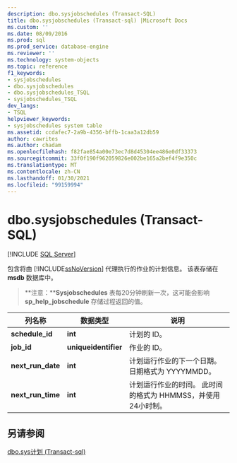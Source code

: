 ```yaml
---
description: dbo.sysjobschedules (Transact-SQL)
title: dbo.sysjobschedules (Transact-sql) |Microsoft Docs
ms.custom: ''
ms.date: 08/09/2016
ms.prod: sql
ms.prod_service: database-engine
ms.reviewer: ''
ms.technology: system-objects
ms.topic: reference
f1_keywords:
- sysjobschedules
- dbo.sysjobschedules
- dbo.sysjobschedules_TSQL
- sysjobschedules_TSQL
dev_langs:
- TSQL
helpviewer_keywords:
- sysjobschedules system table
ms.assetid: ccdafec7-2a9b-4356-bffb-1caa3a12db59
author: cawrites
ms.author: chadam
ms.openlocfilehash: f82fae854a00e73ec7d8d45304ee486e0df33373
ms.sourcegitcommit: 33f0f190f962059826e002be165a2bef4f9e350c
ms.translationtype: MT
ms.contentlocale: zh-CN
ms.lasthandoff: 01/30/2021
ms.locfileid: "99159994"
---
```

# <a name="dbosysjobschedules-transact-sql"></a>dbo.sysjobschedules (Transact-SQL)
[!INCLUDE [SQL Server](../../includes/applies-to-version/sqlserver.md)]

  包含将由 [!INCLUDE[ssNoVersion](../../includes/ssnoversion-md.md)] 代理执行的作业的计划信息。 该表存储在 **msdb** 数据库中。  
  
> **注意：****Sysjobschedules** 表每20分钟刷新一次，这可能会影响 **sp_help_jobschedule** 存储过程返回的值。  
  
|列名称|数据类型|说明|  
|-----------------|---------------|-----------------|  
|**schedule_id**|**int**|计划的 ID。|  
|**job_id**|**uniqueidentifier**|作业的 ID。|  
|**next_run_date**|**int**|计划运行作业的下一个日期。 日期格式为 YYYYMMDD。|  
|**next_run_time**|**int**|计划运行作业的时间。 此时间的格式为 HHMMSS，并使用24小时制。|  
  
## <a name="see-also"></a>另请参阅  
 [dbo.sys计划 &#40;Transact-sql&#41;](../../relational-databases/system-tables/dbo-sysschedules-transact-sql.md)  
  
  
